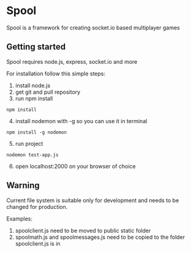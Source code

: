 ﻿# Spool
Spool is a framework for creating socket.io based multiplayer games

## Getting started 

Spool requires node.js, express, socket.io and more

For installation follow this simple steps:
1. install node.js 
2. get git and pull repository 
3. run npm install
```
npm install
```
4. install nodemon with -g so you can use it in terminal
```
npm install -g nodemon
```
5. run project
```
nodemon test-app.js
```
6. open localhost:2000 on your browser of choice

## Warning 

Current file system is suitable only for development and needs to be changed for production.

Examples:
1. spoolclient.js need to be moved to public static folder
2. spoolmath.js and spoolmessages.js need to be copied to the folder spoolclient.js is in

